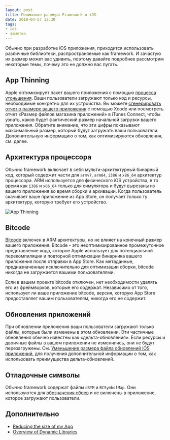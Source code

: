 ```yaml
---
layout: post
title: Понимание размера Framework в iOS
date: 2018-04-27 12:30
tags:
- ios
- заметка
---
```


Обычно при разработке iOS приложения, приходится использовать различные библиотеки, распространяемые как framework. И зачастую их размер может вас удивить, поэтому давайте подробнее рассмотрим некоторые темы, почему это не должно вас пугать.

## App Thinning

Apple оптимизирует пакет вашего приложения с помощью [процесса утоньшения][1]. Ваши пользователи загружают только код и ресурсы, необходимые конкретно для их устройства. Вы можете [сгенерировать отчет о размере вашего приложения][2] с помощью Xcode или посмотреть отчет «Размер файлов магазина приложений» в iTunes Connect, чтобы узнать, каков будет фактический размер начальной загрузки вашего приложения. Обратите внимание, что эти цифры показывают максимальный размер, который будут загружать ваши пользователи. Дополнительную информацию о том, как оптимизируются обновления, см. далее.

## Архитектура процессора

Обычно framework включает в себя мульти-архитектурный бинарный код, который содержит части для `armv7`, `arm64`, `i386` и `x86_64` архитектур процессора. ARM используется для физического iOS устройства, в то время как `i386` и `x86_64` только для симулятора и будут вырезаны из вашего приложения во время сборки и архивации. Когда пользователь скачивает ваше приложение из App Store, он получает только ту архитектуру, которую требует его устройство.

![App Thinning](https://help.apple.com/xcode/mac/current/en.lproj/Art/app_thinning_2x.png)

## Bitcode

[Bitcode][3] включен в ARM архитектуры, но не влияет на конечный размер вашего приложения. Bitcode - это неоптимизированное промежуточное представление кода, которое Apple использует для потенциальной перекомпиляции и повторной оптимизации бинарника вашего приложения после отправки в App Store. Как метаданные, предназначенные исключительно для оптимизации сборки, bitcode никогда не загружается вашими пользователями.

Если в вашем проекте bitcode отключен, нет необходимости удалять его из фреймворков, которые его содержат. Независимо от того, использует ли ваше приложение bitcode, версия, которую App Store предоставляет вашим пользователям, никогда его не содержит.

## Обновления приложений

При обновлении приложения ваши пользователи загружают только файлы, которые были изменены в этом обновлении. Эти частичные обновления обычно известны как «дельта-обновления». Если ресурсы и двоичные файлы в вашем приложении не изменились, они не будут перезагружены. См. [Уменьшение размера файла обновлений iOS приложений][4], для получения дополнительной информации о том, как использовать преимущества дельта-обновлений.

## Отладочные символы

Обычно framework содержат файлы `dSYM` и `BCSymbolMap`. Они используются для [обозначения сбоев][6] и не включены в приложение, которое загружают пользователи.

## Дополнительно
- [Reducing the size of my App][5]
- [Overview of Dynamic Libraries][7]


[1]: https://help.apple.com/xcode/mac/current/#/devbbdc5ce4f "What is app thinning?"
[2]: https://developer.apple.com/library/content/qa/qa1795/_index.html#//apple_ref/doc/uid/DTS40014195-CH1-MEASURE "Measure Your App"
[3]: https://developer.apple.com/library/content/documentation/IDEs/Conceptual/AppDistributionGuide/AppThinning/AppThinning.html#//apple_ref/doc/uid/TP40012582-CH35-SW2 "Bitcode"
[4]: https://developer.apple.com/library/content/qa/qa1779/_index.html "Reducing Download Size for iOS App Updates"
[5]: https://developer.apple.com/library/content/qa/qa1795/_index.html "Reducing the size of my App"
[6]: https://developer.apple.com/library/content/technotes/tn2151/_index.html#//apple_ref/doc/uid/DTS40008184-CH1-SYMBOLICATION "Symbolicating Crash Reports"
[7]: https://developer.apple.com/library/content/documentation/DeveloperTools/Conceptual/DynamicLibraries/100-Articles/OverviewOfDynamicLibraries.html "What Are Dynamic Libraries?"
